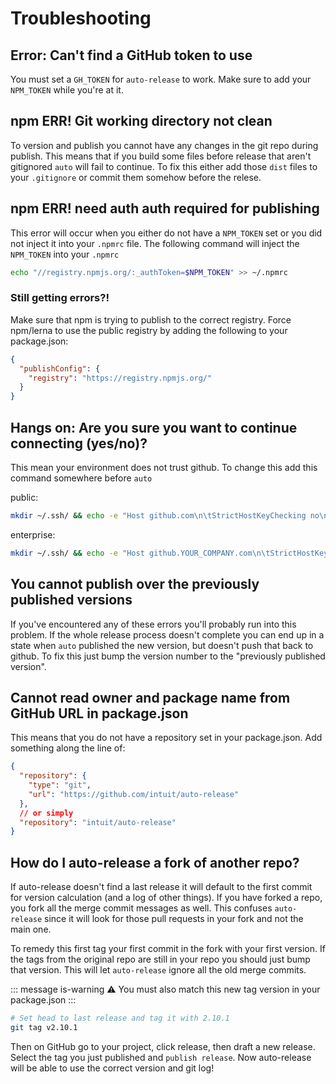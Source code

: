 # Troubleshooting

## Error: Can't find a GitHub token to use

You must set a `GH_TOKEN` for `auto-release` to work. Make sure to add your `NPM_TOKEN` while you're at it.

## npm ERR! Git working directory not clean

To version and publish you cannot have any changes in the git repo during publish. This means that if you build some files before release that aren't gitignored `auto` will fail to continue. To fix this either add those `dist` files to your `.gitignore` or commit them somehow before the relese.

## npm ERR! need auth auth required for publishing

This error will occur when you either do not have a `NPM_TOKEN` set or you did not inject it into your `.npmrc` file. The following command will inject the `NPM_TOKEN` into your `.npmrc`

```sh
echo "//registry.npmjs.org/:_authToken=$NPM_TOKEN" >> ~/.npmrc
```

### Still getting errors?!

Make sure that npm is trying to publish to the correct registry. Force npm/lerna to use the public registry by adding the following to your package.json:

```json
{
  "publishConfig": {
    "registry": "https://registry.npmjs.org/"
  }
}
```

## Hangs on: Are you sure you want to continue connecting (yes/no)?

This mean your environment does not trust github. To change this add this command somewhere before `auto`

public:

```sh
mkdir ~/.ssh/ && echo -e "Host github.com\n\tStrictHostKeyChecking no\n" > ~/.ssh/config
```

enterprise:

```sh
mkdir ~/.ssh/ && echo -e "Host github.YOUR_COMPANY.com\n\tStrictHostKeyChecking no\n" > ~/.ssh/config
```

## You cannot publish over the previously published versions

If you've encountered any of these errors you'll probably run into this problem. If the whole release process doesn't complete you can end up in a state when `auto` published the new version, but doesn't push that back to github. To fix this just bump the version number to the "previously published version".

## Cannot read owner and package name from GitHub URL in package.json

This means that you do not have a repository set in your package.json. Add something along the line of:

```json
{
  "repository": {
    "type": "git",
    "url": "https://github.com/intuit/auto-release"
  },
  // or simply
  "repository": "intuit/auto-release"
}
```

## How do I auto-release a fork of another repo?

If auto-release doesn't find a last release it will default to the first commit for version calculation (and a log of other things). If you have forked a repo, you fork all the merge commit messages as well. This confuses `auto-release` since it will look for those pull requests in your fork and not the main one.

To remedy this first tag your first commit in the fork with your first version. If the tags from the original repo are still in your repo you should just bump that version. This will let `auto-release` ignore all the old merge commits.

::: message is-warning
:warning: You must also match this new tag version in your package.json
:::

```sh
# Set head to last release and tag it with 2.10.1
git tag v2.10.1
```

Then on GitHub go to your project, click release, then draft a new release. Select the tag you just published and `publish release`. Now auto-release will be able to use the correct version and git log!
